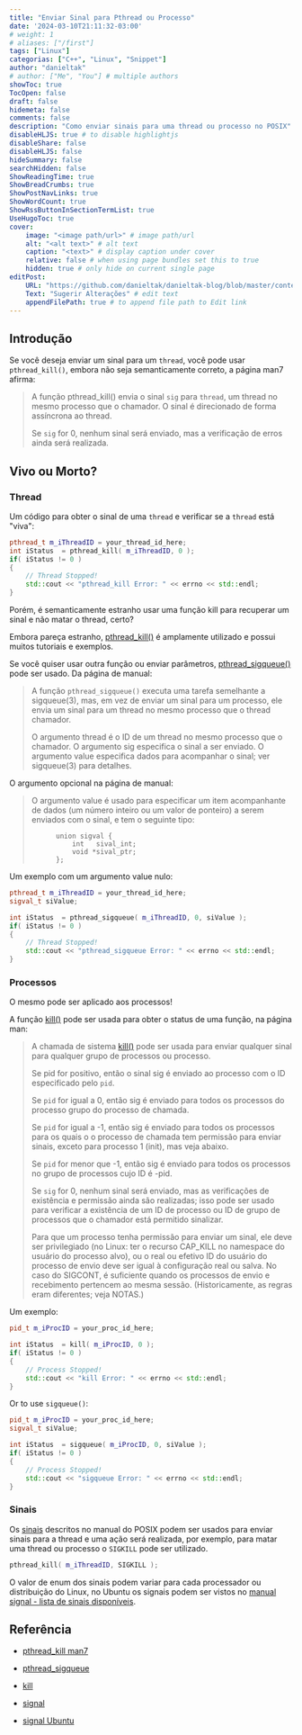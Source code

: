 ```yaml
---
title: "Enviar Sinal para Pthread ou Processo"
date: '2024-03-10T21:11:32-03:00'
# weight: 1
# aliases: ["/first"]
tags: ["Linux"]
categorias: ["C++", "Linux", "Snippet"]
author: "danieltak"
# author: ["Me", "You"] # multiple authors
showToc: true
TocOpen: false
draft: false
hidemeta: false
comments: false
description: "Como enviar sinais para uma thread ou processo no POSIX"
disableHLJS: true # to disable highlightjs
disableShare: false
disableHLJS: false
hideSummary: false
searchHidden: false
ShowReadingTime: true
ShowBreadCrumbs: true
ShowPostNavLinks: true
ShowWordCount: true
ShowRssButtonInSectionTermList: true
UseHugoToc: true
cover:
    image: "<image path/url>" # image path/url
    alt: "<alt text>" # alt text
    caption: "<text>" # display caption under cover
    relative: false # when using page bundles set this to true
    hidden: true # only hide on current single page
editPost:
    URL: "https://github.com/danieltak/danieltak-blog/blob/master/content"
    Text: "Sugerir Alterações" # edit text
    appendFilePath: true # to append file path to Edit link
---
```


## Introdução

Se você deseja enviar um sinal para um `thread`, você pode usar `pthread_kill()`, embora não seja semanticamente correto, a página man7 afirma:

> A função pthread_kill() envia o sinal `sig` para `thread`, um
       thread no mesmo processo que o chamador. O sinal é
       direcionado de forma assíncrona ao thread.
>
> Se `sig` for 0, nenhum sinal será enviado, mas a verificação de erros ainda será
       realizada.

## Vivo ou Morto?

### Thread

Um código para obter o sinal de uma `thread` e verificar se a `thread` está "viva":

```cpp	
pthread_t m_iThreadID = your_thread_id_here;
int	iStatus  = pthread_kill( m_iThreadID, 0 );
if( iStatus != 0 )  
{
    // Thread Stopped!
    std::cout << "pthread_kill Error: " << errno << std::endl;
}
```

Porém, é semanticamente estranho usar uma função kill para recuperar um sinal e não matar o thread, certo?

Embora pareça estranho, [pthread_kill()][1] é amplamente utilizado e possui muitos tutoriais e exemplos.

Se você quiser usar outra função ou enviar parâmetros, [pthread_sigqueue()][2] pode ser usado. Da página de manual:

> A função `pthread_sigqueue()` executa uma tarefa semelhante a
       sigqueue(3), mas, em vez de enviar um sinal para um processo, ele
       envia um sinal para um thread no mesmo processo que o thread chamador.
>
> O argumento thread é o ID de um thread no mesmo processo que
       o chamador. O argumento sig especifica o sinal a ser enviado.
       O argumento value especifica dados para acompanhar o sinal; ver
       sigqueue(3) para detalhes.

O argumento opcional na página de manual:

> O argumento value é usado para especificar um item acompanhante de
       dados (um número inteiro ou um valor de ponteiro) a serem enviados com o
       sinal, e tem o seguinte tipo:
>
>           union sigval {
>               int   sival_int;
>               void *sival_ptr;
>           };

Um exemplo com um argumento value nulo:

```cpp	
pthread_t m_iThreadID = your_thread_id_here;
sigval_t siValue;

int	iStatus  = pthread_sigqueue( m_iThreadID, 0, siValue );
if( iStatus != 0 )  
{
    // Thread Stopped!
    std::cout << "pthread_sigqueue Error: " << errno << std::endl;
}
```

### Processos

O mesmo pode ser aplicado aos processos!

A função [kill()][3] pode ser usada para obter o status de uma função, na página man:

>A chamada de sistema [kill()][3] pode ser usada para enviar qualquer sinal para qualquer
>grupo de processos ou processo.
>
>Se pid for positivo, então o sinal sig é enviado ao processo com
>o ID especificado pelo `pid`.
>
>Se `pid` for igual a 0, então sig é enviado para todos os processos do processo
>grupo do processo de chamada.
>
>Se `pid` for igual a -1, então sig é enviado para todos os processos para os quais o
>o processo de chamada tem permissão para enviar sinais, exceto para
>processo 1 (init), mas veja abaixo.
>
>Se `pid` for menor que -1, então sig é enviado para todos os processos no
>grupo de processos cujo ID é -pid.
>
>Se `sig` for 0, nenhum sinal será enviado, mas as verificações de existência e permissão ainda são realizadas; isso pode ser usado para verificar a existência de um ID de processo ou ID de grupo de processos que o chamador está permitido sinalizar.
>
>Para que um processo tenha permissão para enviar um sinal, ele deve
ser privilegiado (no Linux: ter o recurso CAP_KILL no
namespace do usuário do processo alvo), ou o real ou efetivo ID do usuário do processo de envio deve ser igual à configuração real ou salva.
>No caso do SIGCONT, é suficiente quando os processos de envio e recebimento pertencem ao
mesma sessão. (Historicamente, as regras eram diferentes; veja NOTAS.)

Um exemplo:

```cpp	
pid_t m_iProcID = your_proc_id_here;

int	iStatus  = kill( m_iProcID, 0 );
if( iStatus != 0 )  
{
    // Process Stopped!
    std::cout << "kill Error: " << errno << std::endl;
}
```

Or to use `sigqueue()`:

```cpp	
pid_t m_iProcID = your_proc_id_here;
sigval_t siValue;

int	iStatus  = sigqueue( m_iProcID, 0, siValue );
if( iStatus != 0 )  
{
    // Process Stopped!
    std::cout << "sigqueue Error: " << errno << std::endl;
}
```

### Sinais

Os [sinais][4] descritos no manual do POSIX podem ser usados para enviar sinais para a thread e uma ação será realizada, por exemplo, para matar uma thread ou processo o `SIGKILL` pode ser utilizado.

```cpp
pthread_kill( m_iThreadID, SIGKILL );
```

O valor de enum dos sinais podem variar para cada processador ou distribuição do Linux, no Ubuntu os signais podem ser vistos no [manual signal - lista de sinais disponíveis][5].

## Referência

- [pthread_kill man7][1]

[1]: https://man7.org/linux/man-pages/man3/pthread_kill.3.html

- [pthread_sigqueue][2]

[2]: https://man7.org/linux/man-pages/man3/pthread_sigqueue.3.html

- [kill][3]

[3]: https://man7.org/linux/man-pages/man2/kill.2.html

- [signal][4]

[4]: https://man7.org/linux/man-pages/man7/signal.7.html

- [signal Ubuntu][5]

[5]: https://manpages.ubuntu.com/manpages/trusty/pt/man7/signal.7.html